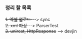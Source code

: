 ### 정리 할 목록 <br>
<del>1. 엑셀 업로드 </del> --> sync <br>
<del>2. xml 파싱 </del> --> ParserTest <br>
<del>3. unirest, HttpResponse</del> --> devjin 
